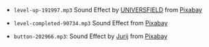- `level-up-191997.mp3`
    Sound Effect by [UNIVERSFIELD](https://pixabay.com/users/universfield-28281460/?utm_source=link-attribution&utm_medium=referral&utm_campaign=music&utm_content=191997) from [Pixabay](https://pixabay.com/sound-effects//?utm_source=link-attribution&utm_medium=referral&utm_campaign=music&utm_content=191997)

- `level-completed-90734.mp3`
    Sound Effect from [Pixabay](https://pixabay.com/sound-effects/?utm_source=link-attribution&utm_medium=referral&utm_campaign=music&utm_content=90734)

- `button-202966.mp3`: Sound Effect by [Jurij](https://pixabay.com/users/soundreality-31074404/?utm_source=link-attribution&utm_medium=referral&utm_campaign=music&utm_content=202966) from [Pixabay](https://pixabay.com/sound-effects//?utm_source=link-attribution&utm_medium=referral&utm_campaign=music&utm_content=202966)
